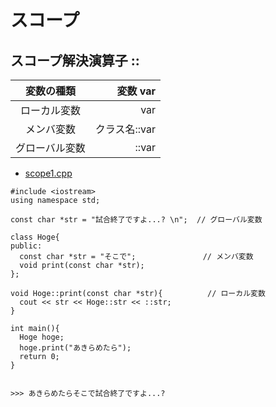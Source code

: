 # スコープ
## スコープ解決演算子 ::

|    変数の種類|     変数 var|
|:----:|----:|
|  ローカル変数|          var|
|    メンバ変数|クラス名::var|
|グローバル変数|        ::var|


- [scope1.cpp](./src/scope1.cpp)
```
#include <iostream>
using namespace std;

const char *str = "試合終了ですよ...? \n";  // グローバル変数

class Hoge{
public:
  const char *str = "そこで";               // メンバ変数
  void print(const char *str);
};

void Hoge::print(const char *str){          // ローカル変数
  cout << str << Hoge::str << ::str;
}

int main(){
  Hoge hoge;
  hoge.print("あきらめたら");
  return 0;
}

  
>>> あきらめたらそこで試合終了ですよ...? 
```